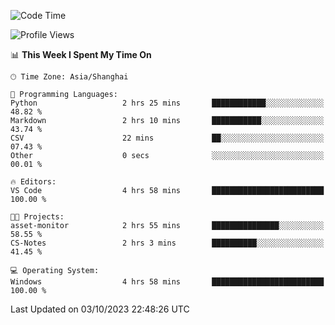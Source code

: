 <!--START_SECTION:waka-->
![Code Time](http://img.shields.io/badge/Code%20Time-1%2C272%20hrs%2059%20mins-blue)

![Profile Views](http://img.shields.io/badge/Profile%20Views-1-blue)

📊 **This Week I Spent My Time On** 

```text
🕑︎ Time Zone: Asia/Shanghai

💬 Programming Languages: 
Python                   2 hrs 25 mins       ████████████░░░░░░░░░░░░░   48.82 % 
Markdown                 2 hrs 10 mins       ███████████░░░░░░░░░░░░░░   43.74 % 
CSV                      22 mins             ██░░░░░░░░░░░░░░░░░░░░░░░   07.43 % 
Other                    0 secs              ░░░░░░░░░░░░░░░░░░░░░░░░░   00.01 % 

🔥 Editors: 
VS Code                  4 hrs 58 mins       █████████████████████████   100.00 % 

🐱‍💻 Projects: 
asset-monitor            2 hrs 55 mins       ███████████████░░░░░░░░░░   58.55 % 
CS-Notes                 2 hrs 3 mins        ██████████░░░░░░░░░░░░░░░   41.45 % 

💻 Operating System: 
Windows                  4 hrs 58 mins       █████████████████████████   100.00 % 
```


 Last Updated on 03/10/2023 22:48:26 UTC
<!--END_SECTION:waka-->